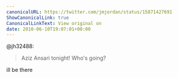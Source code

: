 ```yaml
---
canonicalURL: https://twitter.com/jmjordan/status/15871427691
ShowCanonicalLink: true
CanonicalLinkText: View original on
date: 2010-06-10T19:07:01+00:00
---
```

@jh32488:

> Aziz Ansari tonight! Who's going?

ill be there
